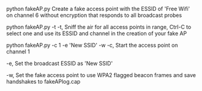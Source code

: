 python fakeAP.py
Create a fake access point with the ESSID of 'Free Wifi' on channel 6 without encryption that responds to all broadcast probes

python fakeAP.py -t
-t, Sniff the air for all access points in range, Ctrl-C to select one and use its ESSID and channel in the creation of your fake AP

python fakeAP.py -c 1 -e 'New SSID' -w
-c, Start the access point on channel 1

-e, Set the broadcast ESSID as 'New SSID'

-w, Set the fake access point to use WPA2 flagged beacon frames and save handshakes to fakeAPlog.cap
